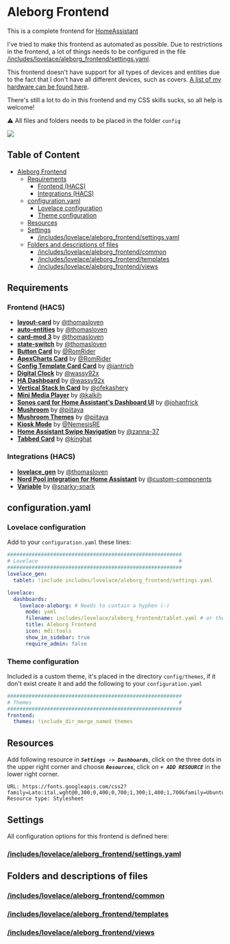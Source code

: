 # Aleborg Frontend

This is a complete frontend for [HomeAssistant](https://home-assistant.io)

I've tried to make this frontend as automated as possible. Due to restrictions in the frontend, a lot of things needs to be configured in the file [/includes/lovelace/aleborg_frontend/settings.yaml](settings.md).

This frontend doesn't have support for all types of devices and entities due to the fact that I don't have all different devices, such as covers. [A list of my hardware can be found here](hardware.md).

There's still a lot to do in this frontend and my CSS skills sucks, so all help is welcome! 

:warning: All files and folders needs to be placed in the folder `config`

<a href="https://www.buymeacoffee.com/aleborg"><img src="https://img.buymeacoffee.com/button-api/?text=Buy me a coffee&emoji=&slug=aleborg&button_colour=5F7FFF&font_colour=ffffff&font_family=Cookie&outline_colour=000000&coffee_colour=FFDD00" /></a>

## Table of Content <!-- omit in toc -->
- [Aleborg Frontend](#aleborg-frontend)
  - [Requirements](#requirements)
    - [Frontend (HACS)](#frontend-hacs)
    - [Integrations (HACS)](#integrations-hacs)
  - [configuration.yaml](#configurationyaml)
    - [Lovelace configuration](#lovelace-configuration)
    - [Theme configuration](#theme-configuration)
  - [Resources](#resources)
  - [Settings](#settings)
    - [/includes/lovelace/aleborg\_frontend/settings.yaml](#includeslovelacealeborg_frontendsettingsyaml)
  - [Folders and descriptions of files](#folders-and-descriptions-of-files)
    - [/includes/lovelace/aleborg\_frontend/common](#includeslovelacealeborg_frontendcommon)
    - [/includes/lovelace/aleborg\_frontend/templates](#includeslovelacealeborg_frontendtemplates)
    - [/includes/lovelace/aleborg\_frontend/views](#includeslovelacealeborg_frontendviews)

## Requirements

### Frontend (HACS)
* **[layout-card](https://github.com/thomasloven/lovelace-layout-card)** by [@thomasloven](https://github.com/thomasloven/)
* **[auto-entities](https://github.com/thomasloven/lovelace-auto-entities)** by [@thomasloven](https://github.com/thomasloven/)
* **[card-mod 3](https://github.com/thomasloven/lovelace-card-mod)** by [@thomasloven](https://github.com/thomasloven/)
* **[state-switch](https://github.com/thomasloven/lovelace-state-switch)** by [@thomasloven](https://github.com/thomasloven/)
* **[Button Card](https://github.com/custom-cards/button-card)** by [@RomRider](https://github.com/RomRider)
* **[ApexCharts Card](https://github.com/RomRider/apexcharts-card)** by [@RomRider](https://github.com/RomRider)
* **[Config Template Card Card](https://github.com/iantrich/config-template-card)** by [@iantrich](https://github.com/iantrich)
* **[Digital Clock](https://github.com/wassy92x/lovelace-digital-clock)** by [@wassy92x](https://github.com/wassy92x)
* **[HA Dashboard](https://github.com/wassy92x/lovelace-ha-dashboard)** by [@wassy92x](https://github.com/wassy92x)
* **[Vertical Stack In Card](https://github.com/ofekashery/vertical-stack-in-card)** by [@ofekashery](https://github.com/ofekashery)
* **[Mini Media Player](https://github.com/kalkih/mini-media-player)** by [@kalkih](https://github.com/kalkih)
* **[Sonos card for Home Assistant's Dashboard UI](https://github.com/johanfrick/custom-sonos-card)** by [@johanfrick](https://github.com/johanfrick)
* **[Mushroom](https://github.com/piitaya/lovelace-mushroom)** by [@piitaya](https://github.com/piitaya)
* **[Mushroom Themes](https://github.com/piitaya/lovelace-mushroom-themes)** by [@piitaya](https://github.com/piitaya)
* **[Kiosk Mode](https://github.com/NemesisRE/kiosk-mode)** by [@NemesisRE](https://github.com/NemesisRE)
* **[Home Assistant Swipe Navigation](https://github.com/zanna-37/hass-swipe-navigation)** by [@zanna-37](https://github.com/zanna-37)
* **[Tabbed Card](https://github.com/kinghat/tabbed-card)** by [@kinghat](https://github.com/kinghat)

### Integrations (HACS)
* **[lovelace_gen](https://github.com/thomasloven/hass-lovelace_gen)** by [@thomasloven](https://github.com/thomasloven/)
* **[Nord Pool integration for Home Assistant](https://github.com/custom-components/nordpool)** by [@custom-components](https://github.com/custom-components)
* **[Variable](https://github.com/snarky-snark/home-assistant-variables)** by [@snarky-snark](https://github.com/snarky-snark)



## configuration.yaml

### Lovelace configuration
Add to your `configuration.yaml` these lines:
```yaml
#########################################################
# Lovelace                                              #
#########################################################
lovelace_gen:
  tablet: !include includes/lovelace/aleborg_frontend/settings.yaml

lovelace:
  dashboards:
    lovelace-aleborg: # Needs to contain a hyphen (-)
      mode: yaml
      filename: includes/lovelace/aleborg_frontend/tablet.yaml # or the path to where you added the folder
      title: Aleborg Frontend
      icon: mdi:tools
      show_in_sidebar: true
      require_admin: false
```
### Theme configuration
Included is a custom theme, it's placed in the directory `config/themes`, if it don't exist create it and add the following to your `configuration.yaml`

```yaml
#########################################################
# Themes                                                #
#########################################################
frontend:
  themes: !include_dir_merge_named themes
```

## Resources
Add following resource in ***`Settings -> Dashboards`***, click on the three dots in the upper right corner and choose ***`Resources`***, click on ***`+ ADD RESOURCE`*** in the lower right corner.

```
URL: https://fonts.googleapis.com/css2?family=Lato:ital,wght@0,300;0,400;0,700;1,300;1,400;1,700&family=Ubuntu:ital,wght@0,300;0,400;0,700;1,300;1,400;1,700&display=swap
Resource type: Stylesheet
```
## Settings

All configuration options for this frontend is defined here:

### [/includes/lovelace/aleborg_frontend/settings.yaml](settings.md)

## Folders and descriptions of files

### [/includes/lovelace/aleborg_frontend/common](/includes/lovelace/aleborg_frontend/common/readme.md)

### [/includes/lovelace/aleborg_frontend/templates](/includes/lovelace/aleborg_frontend/templates/readme.md)

### [/includes/lovelace/aleborg_frontend/views](/includes/lovelace/aleborg_frontend/views/readme.md)

